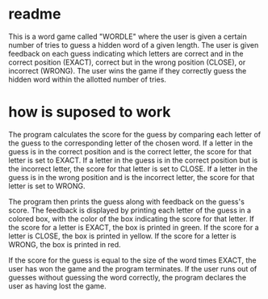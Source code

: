 # readme
This is a word game called "WORDLE" where the user is given a certain number of tries to guess a hidden word of a given length. The user is given feedback on each guess indicating which letters are correct and in the correct position (EXACT), correct but in the wrong position (CLOSE), or incorrect (WRONG). The user wins the game if they correctly guess the hidden word within the allotted number of tries.
# how is suposed to work
The program calculates the score for the guess by comparing each letter of the guess to the corresponding letter of the chosen word. If a letter in the guess is in the correct position and is the correct letter, the score for that letter is set to EXACT. If a letter in the guess is in the correct position but is the incorrect letter, the score for that letter is set to CLOSE. If a letter in the guess is in the wrong position and is the incorrect letter, the score for that letter is set to WRONG.

The program then prints the guess along with feedback on the guess's score. The feedback is displayed by printing each letter of the guess in a colored box, with the color of the box indicating the score for that letter. If the score for a letter is EXACT, the box is printed in green. If the score for a letter is CLOSE, the box is printed in yellow. If the score for a letter is WRONG, the box is printed in red.

If the score for the guess is equal to the size of the word times EXACT, the user has won the game and the program terminates. If the user runs out of guesses without guessing the word correctly, the program declares the user as having lost the game.
